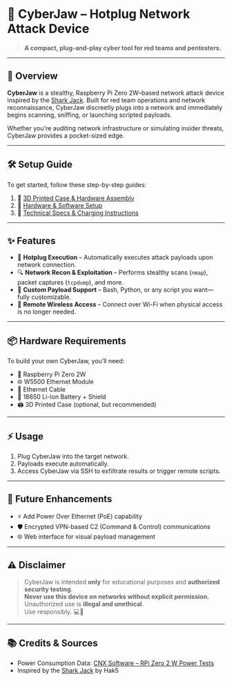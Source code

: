 # 🦈 CyberJaw – Hotplug Network Attack Device

> **A compact, plug-and-play cyber tool for red teams and pentesters.**

---

## 🚀 Overview

**CyberJaw** is a stealthy, Raspberry Pi Zero 2W–based network attack device inspired by the [Shark Jack](https://hak5.org/products/shark-jack). Built for red team operations and network reconnaissance, CyberJaw discreetly plugs into a network and immediately begins scanning, sniffing, or launching scripted payloads.

Whether you're auditing network infrastructure or simulating insider threats, CyberJaw provides a pocket-sized edge.

---

## 🛠️ Setup Guide

To get started, follow these step-by-step guides:

1. 🧱 [3D Printed Case & Hardware Assembly](./docs/3d_Printed_Case_And_Assembly.md)  
2. 🧩 [Hardware & Software Setup](./docs/Hardware_And_Software_Setup.md)  
3. 🔋 [Technical Specs & Charging Instructions](./docs/Technical_Specs_And_Charging_Instructions.md)

---

## ✨ Features

- 🔌 **Hotplug Execution** – Automatically executes attack payloads upon network connection.
- 🔍 **Network Recon & Exploitation** – Performs stealthy scans (`nmap`), packet captures (`tcpdump`), and more.
- 🧠 **Custom Payload Support** – Bash, Python, or any script you want—fully customizable.
- 📡 **Remote Wireless Access** – Connect over Wi-Fi when physical access is no longer needed.

---

## 📦 Hardware Requirements

To build your own CyberJaw, you’ll need:

- 🧠 Raspberry Pi Zero 2W  
- 🌐 W5500 Ethernet Module  
- 🔌 Ethernet Cable  
- 🔋 18650 Li-Ion Battery + Shield  
- 🖨️ 3D Printed Case (optional, but recommended)

---

## ⚡ Usage

1. Plug CyberJaw into the target network.
2. Payloads execute automatically.
3. Access CyberJaw via SSH to exfiltrate results or trigger remote scripts.

---

## 🧪 Future Enhancements

- ⚡ Add Power Over Ethernet (PoE) capability  
- 🛡️ Encrypted VPN-based C2 (Command & Control) communications  
- 🌐 Web interface for visual payload management  

---

## ⚠️ Disclaimer

> CyberJaw is intended **only** for educational purposes and **authorized security testing**.  
> **Never use this device on networks without explicit permission.** Unauthorized use is **illegal and unethical**.  
> Use responsibly. 💻🔐

---

## 📚 Credits & Sources

- Power Consumption Data: [CNX Software – RPi Zero 2 W Power Tests](https://www.cnx-software.com/2021/12/09/raspberry-pi-zero-2-w-power-consumption/)
- Inspired by the [Shark Jack](https://hak5.org/products/shark-jack) by Hak5
